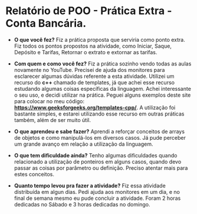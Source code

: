 # Relatório de POO - Prática Extra - Conta Bancária.

- **O que você fez?**
Fiz a prática proposta que serviria como ponto extra. Fiz todos os pontos propostos na atividade, como Iniciar, Saque, Depósito e Tarifas, Retornar o extrato e extornar as tarifas. 

- **Com quem e como você fez?**
Fiz a prática sozinho vendo todas as aulas novamente no YouTube. Precisei de ajuda dos monitores para esclarecer algumas dúvidas referente a esta atividade. Utilizei um recurso do **c++** chamado de templates, já que achei esse recurso estudando algumas coisas específicas da linguagem. Achei interessante o seu uso, e decidi utilizar na prática. Peguei alguns exemplos deste site para colocar no meu código: **https://www.geeksforgeeks.org/templates-cpp/**. A utilização foi bastante simples, e estarei utilizando esse recurso em outras práticas também, além de ser muito útil. 

- **O que aprendeu e sabe fazer?**
Aprendi a reforçar conceitos de arrays de objetos e como manipulá-los em diversos casos. Já pude perceber um grande avanço em relação a utilização da linguagem. 

- **O que tem dificuldade ainda?**
Tenho algumas dificuldades quando relacionado a utilização de ponteiros em alguns casos, quando devo passar as coisas por parâmetro ou definição. Preciso atentar mais para estes conceitos.

- **Quanto tempo levou pra fazer a atividade?**
Fiz essa atividade distribuída em algun dias. Pedi ajuda aos monitores em um dia, e no final de semana mesmo eu pude concluir a atividade. Foram 2 horas dedicadas no Sábado e 3 horas dedicadas no domingo. 



